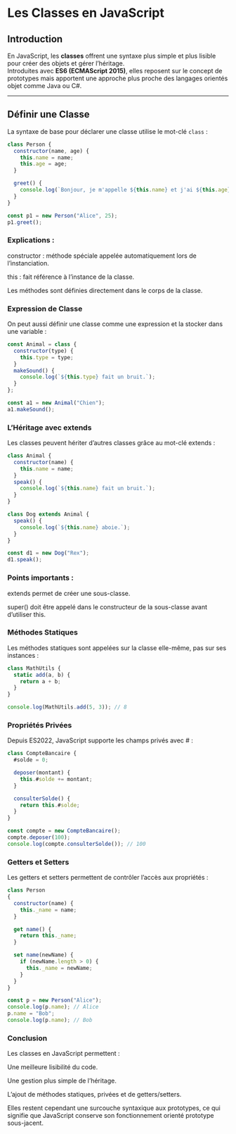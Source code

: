 # Les Classes en JavaScript

## Introduction

En JavaScript, les **classes** offrent une syntaxe plus simple et plus lisible pour créer des objets et gérer l’héritage.  
Introduites avec **ES6 (ECMAScript 2015)**, elles reposent sur le concept de prototypes mais apportent une approche plus proche des langages orientés objet comme Java ou C#.

---

## Définir une Classe

La syntaxe de base pour déclarer une classe utilise le mot-clé `class` :

```javascript
class Person {
  constructor(name, age) {
    this.name = name;
    this.age = age;
  }

  greet() {
    console.log(`Bonjour, je m'appelle ${this.name} et j'ai ${this.age} ans.`);
  }
}

const p1 = new Person("Alice", 25);
p1.greet();
```

### Explications :

constructor : méthode spéciale appelée automatiquement lors de l’instanciation.

this : fait référence à l’instance de la classe.

Les méthodes sont définies directement dans le corps de la classe.

### Expression de Classe

On peut aussi définir une classe comme une expression et la stocker dans une variable :

```js
const Animal = class {
  constructor(type) {
    this.type = type;
  }
  makeSound() {
    console.log(`${this.type} fait un bruit.`);
  }
};

const a1 = new Animal("Chien");
a1.makeSound();
```

### L’Héritage avec extends

Les classes peuvent hériter d’autres classes grâce au mot-clé extends :

```js
class Animal {
  constructor(name) {
    this.name = name;
  }
  speak() {
    console.log(`${this.name} fait un bruit.`);
  }
}

class Dog extends Animal {
  speak() {
    console.log(`${this.name} aboie.`);
  }
}

const d1 = new Dog("Rex");
d1.speak();
```

### Points importants :

extends permet de créer une sous-classe.

super() doit être appelé dans le constructeur de la sous-classe avant d’utiliser this.

### Méthodes Statiques

Les méthodes statiques sont appelées sur la classe elle-même, pas sur ses instances :

```js
class MathUtils {
  static add(a, b) {
    return a + b;
  }
}

console.log(MathUtils.add(5, 3)); // 8
```

### Propriétés Privées

Depuis ES2022, JavaScript supporte les champs privés avec # :

```js
class CompteBancaire {
  #solde = 0;

  deposer(montant) {
    this.#solde += montant;
  }

  consulterSolde() {
    return this.#solde;
  }
}

const compte = new CompteBancaire();
compte.deposer(100);
console.log(compte.consulterSolde()); // 100
```

### Getters et Setters

Les getters et setters permettent de contrôler l’accès aux propriétés :

```js
class Person 
{
  constructor(name) {
    this._name = name;
  }

  get name() {
    return this._name;
  }

  set name(newName) {
    if (newName.length > 0) {
      this._name = newName;
    }
  }
}

const p = new Person("Alice");
console.log(p.name); // Alice
p.name = "Bob";
console.log(p.name); // Bob
```

### Conclusion

Les classes en JavaScript permettent :

Une meilleure lisibilité du code.

Une gestion plus simple de l’héritage.

L’ajout de méthodes statiques, privées et de getters/setters.

Elles restent cependant une surcouche syntaxique aux prototypes, ce qui signifie que JavaScript conserve son fonctionnement orienté prototype sous-jacent.
